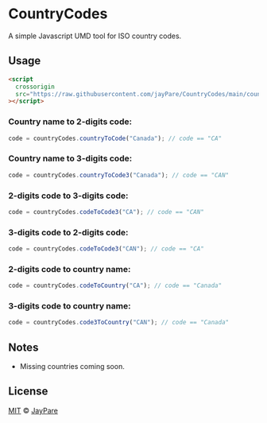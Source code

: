 # CountryCodes

A simple Javascript UMD tool for ISO country codes.

##

## Usage

```html
<script
  crossorigin
  src="https://raw.githubusercontent.com/jayPare/CountryCodes/main/countryCodes.js"
></script>
```

### Country name to 2-digits code:

```js
code = countryCodes.countryToCode("Canada"); // code == "CA"
```

### Country name to 3-digits code:

```js
code = countryCodes.countryToCode3("Canada"); // code == "CAN"
```

### 2-digits code to 3-digits code:

```js
code = countryCodes.codeToCode3("CA"); // code == "CAN"
```

### 3-digits code to 2-digits code:

```js
code = countryCodes.codeToCode3("CAN"); // code == "CA"
```

### 2-digits code to country name:

```js
code = countryCodes.codeToCountry("CA"); // code == "Canada"
```

### 3-digits code to country name:

```js
code = countryCodes.code3ToCountry("CAN"); // code == "Canada"
```

## Notes

- Missing countries coming soon.

## License

[MIT](LICENSE.txt) © [JayPare](https://github.com/jayPare)

